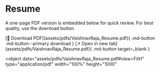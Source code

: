 # Resume

A one-page PDF version is embedded below for quick review. For best quality, use the download button.

<div class="resume-actions" markdown>
[📄 Download PDF](assets/pdfs/VaishnavRaja_Resume.pdf){ .md-button .md-button--primary download }
[↗ Open in new tab](assets/pdfs/VaishnavRaja_Resume.pdf){ .md-button target=_blank }
</div>

<object
  data="assets/pdfs/VaishnavRaja_Resume.pdf#view=FitH"
  type="application/pdf"
  width="100%"
  height="1000"
>
</object>

